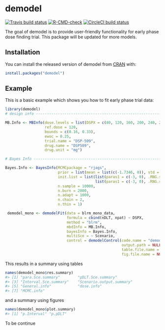 
<!-- README.md is generated from README.Rmd. Please edit that file -->

# demodel

<!-- badges: start -->

[![Travis build
status](https://travis-ci.com/CChen89/demodel.svg?branch=main)](https://travis-ci.com/CChen89/demodel)
[![R-CMD-check](https://github.com/CChen89/demodel/workflows/R-CMD-check/badge.svg)](https://github.com/CChen89/demodel/actions)
[![CircleCI build
status](https://circleci.com/gh/CChen89/demodel.svg?style=svg)](https://circleci.com/gh/CChen89/demodel)
<!-- badges: end -->

The goal of demodel is to provide user-friendly functionality for early
phase dose finding trial. This package will be updated for more models.

## Installation

You can install the released version of demodel from
[CRAN](https://CRAN.R-project.org) with:

``` r
install.packages("demodel")
```

## Example

This is a basic example which shows you how to fit early phase trial
data:

``` r
library(demodel)
# design info ----------------------------------------------------------------------------

MB.Info <- MBInfo(dose.levels = list(DSPX = c(80, 120, 160, 200, 240, 280)),
                  ref.dose = 120,
                  bounds = c(0.16, 0.33),
                  ewoc = 0.25,
                  trial.name = "DSP-509",
                  drug.name = "DSP509",
                  drug.unit = "mg")

# Bayes Info ---------------------------------------------------------------------------

Bayes.Info <- BayesInfo(MCMCpackage = "rjags",
                        prior = list(mean = list(c(-1.7346, 0)), std = list(c(2, 1)), corr = list(0)),
                        init.list = list(list(paras1 = c(-3, 0), .RNG.seed = 1, .RNG.name="base::Wichmann-Hill"),
                                         list(paras1 = c(-3, 0), .RNG.seed = 2, .RNG.name="base::Wichmann-Hill")),
                        n.sample = 10000,
                        n.burn = 2000,
                        n.adapt = 1000,
                        n.chain = 2,
                        n.thin = 1)

 demodel_mono <- demodelFit(data = blrm_mono_data,
                            formula = cbind(nDLT, npat) ~ DSPX,
                            method = "blrm",
                            mbdInfo = MB.Info,
                            bayesInfo = Bayes.Info,
                            multiSce = ~ Scenario,
                            control = demodelControl(code.name = "demodel_core.R",
                                                     output.path = NULL, # change to getwd() if require a report
                                                     table.file.name = NULL, # provide a file name if require a report
                                                     fig.file.name = NULL))
```

This results in a summary using tables

``` r
names(demodel_mono$res.summary)
#> [1] "para.Sce.summary"        "pDLT.Sce.summary"       
#> [3] "Interval.Sce.summary"    "Scenario.output.summary"
#> [5] "General.info"            "dose.info"              
#> [7] "MCMC.info"
```

and a summary using figures

``` r
names(demodel_mono$plot.summary)
#> [1] "p.Interval" "p.pDLT"
```

To be continue
